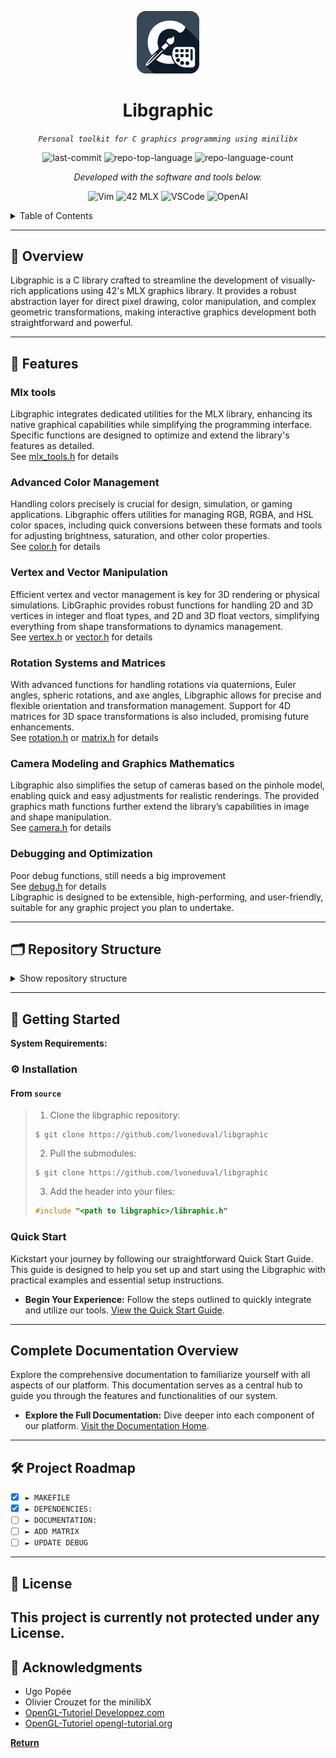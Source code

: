 <p align="center">
  <img src="./libgraphic.png" width="100" alt="project-logo">
</p>
<p align="center">
    <h1 align="center">Libgraphic</h1>
</p>
<p align="center">
    <em><code>Personal toolkit for C graphics programming using minilibx</code></em>
</p>
<p align="center">
	<img src="https://img.shields.io/github/last-commit/lvoneduval/libgraphic?style=for-the-badge&color=blue" alt="last-commit">
	<img src="https://img.shields.io/github/languages/top/lvoneduval/libgraphic?style=for-the-badge&logo=C" alt="repo-top-language">
	<img src="https://img.shields.io/github/languages/count/lvoneduval/libgraphic?style=for-the-badge&color=0080ff" alt="repo-language-count">
<p>
<p align="center">
		<em>Developed with the software and tools below.</em>
</p>
<p align="center">
	<img src="https://img.shields.io/badge/Vim-grey?style=for-the-badge&logo=Vim" alt="Vim">
	<img src="https://img.shields.io/badge/mlx%2042-%23Edeef1?style=for-the-badge&logo=42&logoColor=black" alt="42 MLX">
   	<img src="https://img.shields.io/badge/VS%20Code-%232b9eed?style=for-the-badge&logo=visualstudiocode&logoColor=%230d67a7" alt="VSCode">
	<img src="https://img.shields.io/badge/OpenAI-%2377a99c?style=for-the-badge&logo=OpenAI&logoColor=white" alt="OpenAI">
</p>

<!-- TABLE OF CONTENTS -->
<details>
  <summary>Table of Contents</summary>

- [📍 Overview](#-overview)
- [🧩 Features](#-features)
- [🗂️ Repository Structure](#️-repository-structure)
- [🚀 Getting Started](#-getting-started)
  - [⚙️ Installation](#️-installation)
  - [Quickstar](#-quick-start)
- [🛠 Project Roadmap](#-project-roadmap)
- [📄 License](#-license)
- [👏 Acknowledgments](#-acknowledgments)
</details>
<hr>

## 📍 Overview

Libgraphic is a C library crafted to streamline the development of visually-rich applications using 42's MLX graphics library. It provides a robust abstraction layer for direct pixel drawing, color manipulation, and complex geometric transformations, making interactive graphics development both straightforward and powerful.

---

## 🧩 Features

### Mlx tools 
Libgraphic integrates dedicated utilities for the MLX library, enhancing its native graphical capabilities while simplifying the programming interface. Specific functions are designed to optimize and extend the library's features as detailed.  
See [mlx_tools.h](mlx_tools/includes/mlx_tools.h) for details  

### Advanced Color Management
   Handling colors precisely is crucial for design, simulation, or gaming applications. Libgraphic offers utilities for managing RGB, RGBA, and HSL color spaces, including quick conversions between these formats and tools for adjusting brightness, saturation, and other color properties.  
   See [color.h](color/includes/color.h) for details  

### Vertex and Vector Manipulation
   Efficient vertex and vector management is key for 3D rendering or physical simulations. LibGraphic provides robust functions for handling 2D and 3D vertices in integer and float types, and 2D and 3D float vectors, simplifying everything from shape transformations to dynamics management.   
   See [vertex.h](vertex/includes/vertex.h) or [vector.h](vector/includes/vector.h) for details  

### Rotation Systems and Matrices
   With advanced functions for handling rotations via quaternions, Euler angles, spheric rotations, and axe angles, Libgraphic allows for precise and flexible orientation and transformation management. Support for 4D matrices for 3D space transformations is also included, promising future enhancements.  
   See [rotation.h](rotation/includes/rotation.h) or [matrix.h](matrix/includes/matrix.h) for details 

### Camera Modeling and Graphics Mathematics
   Libgraphic also simplifies the setup of cameras based on the pinhole model, enabling quick and easy adjustments for realistic renderings. The provided graphics math functions further extend the library’s capabilities in image and shape manipulation.  
   See [camera.h](camera/includes/camera.h) for details   

### Debugging and Optimization
   Poor debug functions, still needs a big improvement  
   See [debug.h](debug/includes/debug.h) for details  
Libgraphic is designed to be extensible, high-performing, and user-friendly, suitable for any graphic project you plan to undertake.

---

## 🗂️ Repository Structure
<details>
  <summary>Show repository structure </summary>

```plaintext
└── README.md
└── camera/
    ├── includes/
    │   └── camera.h
    └── sources/
        ├── ft_cam_new.c
        ├── ft_cam_init.c
        ├── ft_cam_lookat.c
        └── ft_view_mat4.c
└── color/
    ├── colorhsl/
    │   ├── includes/
    │   │   └── colorhsl.h
    │   └── sources/
    │       ├── ft_hsl_new.c
    │       ├── ft_hsl_default.c
    │       ├── ft_hsl_from_rgba.c
    │       ├── ft_hsl_add.c
    │       ├── ft_hsl_sub.c
    │       └── ft_hsl_lerp.c
    ├── colorrgb/
    │   ├── includes/
    │   │   └── colorrgb.h
    │   └── sources/
    │       ├── ft_rgb_new.c
    │       ├── ft_rgb_default.c
    │       ├── ft_rgb_from_i.c
    │       ├── ft_rgb_to_i.c
    │       └── ft_rgb_lerp.c
    ├── colorrgba/
    │   ├── includes/
    │   │   └── colorrgba.h
    │   └── sources/
    │       ├── ft_rgba_new.c
    │       ├── ft_rgba_default.c
    │       ├── ft_rgba_from_i.c
    │       ├── ft_rgba_from_hsl.c
    │       ├── ft_rgba_add.c
    │       ├── ft_rgba_sub.c
    │       └── ft_icolor_lerp.c
    └── includes/
	├── colorstruct.h
        └── color.h
└── debug/
    ├── includes/
    │   └── debug.h
    └── sources/
        ├── print_camera.c
        ├── print_matrix.c
        └── print_vector.c
└── graphic_math/
    ├── includes/
    │   └── g_math.h
    └── sources/
        ├── ft_orthoproj_mat4.c
        ├── ft_to_frange.c
        ├── ft_vieport_llc.c
        ├── ft_persproj_mat4.c
        ├── ft_vertex3f_proj.c
        └── ft_vieport_tlc.c
└── matrix/
    ├── includes/
    │	├── matrixstruct.h
    │   └── matrix.h
    ├── matrix2/
    │   ├── includes/
    │   └── sources/
    ├── matrix3/
    │   ├── includes/
    │   └── sources/
    ├── matrix4/
    │   ├── includes/
    │   │   └── matrix4.h
    │   └── sources/
    │       ├── ft_mat4_null.c
    │       ├── ft_mat4_identity.c
    │       ├── ft_mat4_from_aarot.c
    │       ├── ft_mat4_from_eulerrot.c
    │       ├── ft_mat4_from_quat.c
    │       ├── ft_mat4_from_sphrot.c
    │       ├── ft_mat4_mul.c
    │       ├── ft_mat4_premul_quat.c
    │       ├── ft_mat4_premul_norm_quat.c
    │       ├── ft_mat4_premul_vector3.c
    │       ├── ft_mat4_postmul_quat.c
    │       ├── ft_mat4_postmul_vector3.c
    │       ├── ft_mat4_scale_from_vector3.c
    │       └── ft_mat4_translate_from_vector3.c
    └── matrixX/
        ├── includes/
        └── sources/
└── mlx_tools/
    ├── includes/
    │   └── mlx_tools.h
    └── sources/
        ├── fast_line.c
        ├── mlx_bresenham.c
        ├── mlx_end.c
        ├── mlx_init.c
        └── pixel_to_img.c
└── rotation/
    ├── axeAngleRot/
    │   ├── includes/
    │   │   └── aarot.h
    │   └── sources/
    │       ├── ft_aarot_new.c
    │       ├── ft_aarot_from_eulerrot.c
    │       ├── ft_aarot_from_quat.c
    │       ├── ft_aarot_from_mat4.c
    │       ├── ft_aarot_from_sphrot.c
    │       └── ft_aarot_normalize.c
    ├── eulerRot/
    │   ├── includes/
    │   │   └── eulerrot.h
    │   └── sources/
    │       ├── ft_eulerrot_new.c
    │       ├── ft_eulerrot_from_aarot.c
    │       ├── ft_eulerrot_from_quat.c
    │       ├── ft_eulerrot_from_mat4.c
    │       ├── ft_eulerrot_from_sphrot.c
    │       ├── ft_eulerrot_add.c
    │       ├── ft_eulerrot_sub.c
    │       ├── ft_eulerrot_equal.c
    │       └── ft_eulerrot_lerp.c
    ├── quaternion/
    │   ├── includes/
    │   │   └── quaternion.h
    │   └── sources/
    │       ├── ft_quat_new.c
    │       ├── ft_quat_from_aarot.c
    │       ├── ft_quat_from_mat4.c
    │       ├── ft_quat_from_vector3.c
    │       ├── ft_quat_from_sphrot.c
    │       ├── ft_quat_add.c
    │       ├── ft_quat_sub.c
    │       ├── ft_quat_add_n.c
    │       ├── ft_quat_sub_n.c
    │       ├── ft_quat_mul.c
    │       ├── ft_quat_equal.c
    │       ├── ft_quat_opp.c
    │       ├── ft_quat_inv.c
    │       ├── ft_quat_scale.c
    │       ├── ft_quat_normalize.c
    │       ├── ft_quat_magn.c
    │       ├── ft_quat_crossprod.c
    │       ├── ft_quat_dotnormalize.c
    │       ├── ft_quat_dotprod.c
    │       ├── ft_quat_lerp.c
    │       ├── ft_quat_from_eulerrot.c
    │       └── ft_quat_slerp.c
    ├── sphericRot/
    │   ├── includes/
    │   │   └── sphrot.h
    │   └── sources/
    │       ├── ft_sphrot_from_aarot.c
    │       ├── ft_sphrot_from_eulerrot.c
    │       ├── ft_sphrot_from_quat.c
    │       └── ft_sphrot_from_mat4.c
    └─ includes/
       |── rotationstruct.h
       └── rotation.h
└── vector/
    ├── includes/
    │	├── vectorstruct.h
    │   └── vector.h
    ├── vector2/
    │   ├── includes/
    │   │   └── vector2.h
    │   └── sources/
    │       ├── ft_vector2_new.c
    │       ├── ft_vector2_add.c
    │       ├── ft_vector2_sub.c
    │       ├── ft_vector2_equal.c
    │       ├── ft_vector2_opp.c
    │       ├── ft_vector2_scale.c
    │       ├── ft_vector2_magn.c
    │       ├── ft_vector2_normalize.c
    │       ├── ft_vector2_det.c
    │       └── ft_vector2_dotprod.c
    └── vector3/
        ├── includes/
        │   └── vector3.h
        └── sourceGs/
            ├── ft_vector3_new.c
            ├── ft_vector3_null.c
            ├── ft_vector3_from_quat.c
            ├── ft_vector3_add.c
            ├── ft_vector3_sub.c
            ├── ft_vector3_opp.c
            ├── ft_vector3_scale.c
            ├── ft_vector3_equal.c
            ├── ft_vector3_magn.c
            ├── ft_vector3_crossprod.c
            ├── ft_vector3_dotprod.c
            └── ft_vector3_normalize.c
└── vertex/
    ├── includes/
    │	├── vertexstruct.h
    │   └── vertex.h
    ├── vertex2f/
    │   ├── includes/
    │   │   └── vertex2f.h
    │   └── sources/
    │       ├── ft_vertex2f_new.c
    │       ├── ft_vertex2f_null.c
    │       ├── ft_vertex2f_add.c
    │       ├── ft_vertex2f_sub.c
    │       ├── ft_vertex2f_mul.c
    │       ├── ft_vertex2f_div.c
    │       └── ft_vertex2f_opp.c
    ├── vertex2i/
    │   ├── includes/
    │   │   └── vertex2i.h
    │   └── sources/
    │       ├── ft_vertex2i_new.c
    │       ├── ft_vertex2i_null.c
    │       ├── ft_vertex2i_add.c
    │       ├── ft_vertex2i_sub.c
    │       ├── ft_vertex2i_mul.c
    │       ├── ft_vertex2i_div.c
    │       └── ft_vertex2i_opp.c
    ├── vertex3f/
    │   ├── includes/
    │   │   └── vertex3f.h
    │   └── sources/
    │       ├── ft_vertex3f_new.c
    │       ├── ft_vertex3f_null.c
    │       ├── ft_vertex3f_add.c
    │       ├── ft_vertex3f_sub.c
    │       ├── ft_vertex3f_mul.c
    │       ├── ft_vertex3f_div.c
    │       ├── ft_vertex3f_opp.c
    │       └── ft_vertex3f_from_vertex3i.c
    └── vertex3i/
        ├── includes/
        │   └── vertex3i.h
        └── sources/
            ├── ft_vertex3i_new.c
            ├── ft_vertex3i_null.c
            ├── ft_vertex3i_add.c
            ├── ft_vertex3i_sub.c
            ├── ft_vertex3i_mul.c
            ├── ft_vertex3i_div.c
            └── ft_vertex3i_opp.c
```
</details>

---

## 🚀 Getting Started

**System Requirements:**


### ⚙️ Installation

<h4>From <code>source</code></h4>

> 1. Clone the libgraphic repository:
>
> ```console
> $ git clone https://github.com/lvoneduval/libgraphic
> ```
>
> 2. Pull the submodules:
>
> ```console
> $ git clone https://github.com/lvoneduval/libgraphic
> ```
>
> 3. Add the header into your files:
>
> ```c
> #include "<path to libgraphic>/libraphic.h"
> ````
> 

### Quick Start
 Kickstart your journey by following our straightforward Quick Start Guide. This guide is designed to help you set up and start using the Libgraphic with practical examples and essential setup instructions.
- **Begin Your Experience:** Follow the steps outlined to quickly integrate and utilize our tools. [View the Quick Start Guide](./documentation/quick_start/quick_start.md).


---

## Complete Documentation Overview

Explore the comprehensive documentation to familiarize yourself with all aspects of our platform. This documentation serves as a central hub to guide you through the features and functionalities of our system.

- **Explore the Full Documentation:** Dive deeper into each component of our platform. [Visit the Documentation Home](./documentation/home.md).

---

## 🛠 Project Roadmap

- [X] `► MAKEFILE`
- [X] `► DEPENDENCIES:`
- [ ] `► DOCUMENTATION:`
- [ ] `► ADD MATRIX` 
- [ ] `► UPDATE DEBUG`

---

## 📄 License

This project is currently not protected under any License.
---

## 👏 Acknowledgments

- Ugo Popée
- Olivier Crouzet for the minilibX
- [OpenGL-Tutoriel Developpez.com](https://jeux.developpez.com/tutoriels/OpenGL-ogldev/)
- [OpenGL-Tutoriel opengl-tutorial.org](https://www.opengl-tutorial.org)

[**Return**](#-overview)
